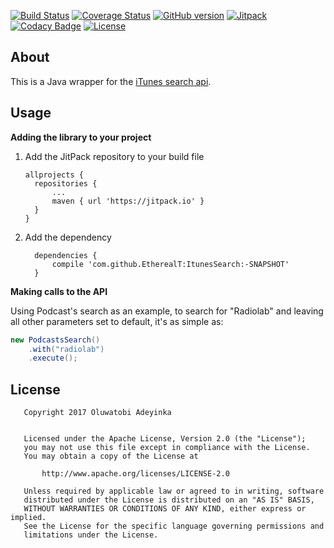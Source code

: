 [![Build Status](https://travis-ci.org/EtherealT/ItunesSearch.svg?branch=master)](https://travis-ci.org/EtherealT/ItunesSearch)
[![Coverage Status](https://coveralls.io/repos/github/EtherealT/ItunesSearch/badge.svg?branch=master)](https://coveralls.io/github/EtherealT/ItunesSearch?branch=master)
[![GitHub version](https://badge.fury.io/gh/etherealt%2Fitunessearch.svg)](https://github.com/EtherealT/ItunesSearch/releases)
[![Jitpack](https://jitpack.io/v/EtherealT/ItunesSearch.svg)](https://jitpack.io/#EtherealT/ItunesSearch)
[![Codacy Badge](https://api.codacy.com/project/badge/Grade/6139acc8bc4c44dd91d73fa2456ec52d)](https://www.codacy.com/app/EtherealT/ItunesSearch?utm_source=github.com&amp;utm_medium=referral&amp;utm_content=EtherealT/ItunesSearch&amp;utm_campaign=Badge_Grade)
[![License](https://img.shields.io/badge/License-Apache%202.0-blue.svg?maxAge=1)](https://opensource.org/licenses/Apache-2.0)

## About
This is a Java wrapper for the [iTunes search api](https://affiliate.itunes.apple.com/resources/documentation/itunes-store-web-service-search-api/).

## Usage
**Adding the library to your project**

1. Add the JitPack repository to your build file
      ```
      allprojects {
        repositories {
            ...
            maven { url 'https://jitpack.io' }
        }
      }
      ```
      
2. Add the dependency
      ```
        dependencies {
            compile 'com.github.EtherealT:ItunesSearch:-SNAPSHOT'
        }
      ```
      
**Making calls to the API**

Using Podcast's search as an example, to search for "Radiolab" and leaving all other parameters set to default, it's as simple as:
```java
new PodcastsSearch()
    .with("radiolab")
    .execute();
```

## License

```
   Copyright 2017 Oluwatobi Adeyinka

   
   Licensed under the Apache License, Version 2.0 (the "License");
   you may not use this file except in compliance with the License.
   You may obtain a copy of the License at

       http://www.apache.org/licenses/LICENSE-2.0

   Unless required by applicable law or agreed to in writing, software
   distributed under the License is distributed on an "AS IS" BASIS,
   WITHOUT WARRANTIES OR CONDITIONS OF ANY KIND, either express or implied.
   See the License for the specific language governing permissions and
   limitations under the License.
```